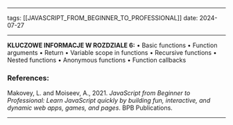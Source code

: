 
--- 
tags: [[JAVASCRIPT_FROM_BEGINNER_TO_PROFESSIONAL]]
date: 2024-07-27

---

**KLUCZOWE INFORMACJE W ROZDZIALE 6:**
	• Basic functions 
	• Function arguments 
	• Return 
	• Variable scope in functions 
	• Recursive functions 
	• Nested functions 
	• Anonymous functions 
	• Function callbacks











### References:
Makovey, L. and Moiseev, A., 2021. _JavaScript from Beginner to Professional: Learn JavaScript quickly by building fun, interactive, and dynamic web apps, games, and pages_. BPB Publications.

---



